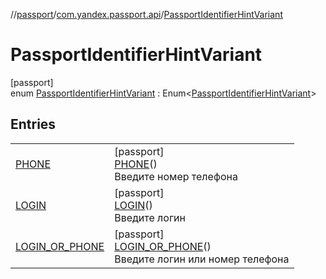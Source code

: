 //[passport](../../../index.md)/[com.yandex.passport.api](../index.md)/[PassportIdentifierHintVariant](index.md)

# PassportIdentifierHintVariant

[passport]\
enum [PassportIdentifierHintVariant](index.md) : Enum&lt;[PassportIdentifierHintVariant](index.md)&gt;

## Entries

| | |
|---|---|
| [PHONE](-p-h-o-n-e/index.md) | [passport]<br>[PHONE](-p-h-o-n-e/index.md)()<br>Введите номер телефона |
| [LOGIN](-l-o-g-i-n/index.md) | [passport]<br>[LOGIN](-l-o-g-i-n/index.md)()<br>Введите логин |
| [LOGIN_OR_PHONE](-l-o-g-i-n_-o-r_-p-h-o-n-e/index.md) | [passport]<br>[LOGIN_OR_PHONE](-l-o-g-i-n_-o-r_-p-h-o-n-e/index.md)()<br>Введите логин или номер телефона |
